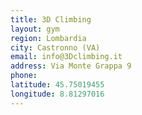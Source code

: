 ```yaml
---
title: 3D Climbing
layout: gym
region: Lombardia
city: Castronno (VA)
email: info@3Dclimbing.it
address: Via Monte Grappa 9
phone: 
latitude: 45.75019455
longitude: 8.81297016
---
```


